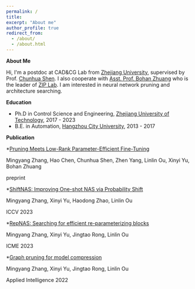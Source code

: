 ```yaml
---
permalink: /
title: 
excerpt: "About me"
author_profile: true
redirect_from: 
  - /about/
  - /about.html
---
```

**About Me**

Hi, I'm a postdoc at CAD&CG Lab from [Zhejiang University](https://www.zju.edu.cn), supervised by Prof. [Chunhua Shen](https://cshen.github.io). I also cooperate with [Asst. Prof. Bohan Zhuang](https://bohanzhuang.github.io) who is the leader of [ZIP Lab](https://ziplab.github.io). I am interested in neural network pruning and architecture searching.

**Education**

* Ph.D in Control Science and Engineering, [Zhejiang University of Technology](http://www.zjut.edu.cn), 2017 - 2023
* B.E. in Automation, [Hangzhou City University](http://www.zucc.edu.cn/), 2013 - 2017


**Publication**

*[Pruning Meets Low-Rank Parameter-Efficient Fine-Tuning](https://arxiv.org/abs/2305.18403) 

Mingyang Zhang, Hao Chen, Chunhua Shen, Zhen Yang, Linlin Ou, Xinyi Yu, Bohan Zhuang

preprint

*[ShiftNAS: Improving One-shot NAS via Probability Shift](https://arxiv.org/abs/2307.08300) 

Mingyang Zhang, Xinyi Yu, Haodong Zhao, Linlin Ou

ICCV 2023

*[RepNAS: Searching for efficient re-parameterizing blocks](https://arxiv.org/abs/2109.03508)

Mingyang Zhang, Xinyi Yu, Jingtao Rong, Linlin Ou

ICME 2023

*[Graph pruning for model compression](https://arxiv.org/abs/1911.09817)

Mingyang Zhang, Xinyi Yu, Jingtao Rong, Linlin Ou

Applied Intelligence 2022
